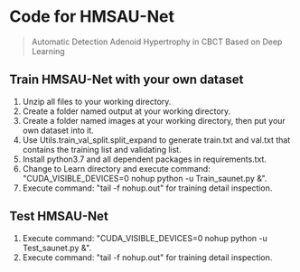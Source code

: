 # Code for HMSAU-Net

> Automatic Detection Adenoid Hypertrophy in CBCT Based on Deep Learning

## Train HMSAU-Net with your own dataset
1. Unzip all files to your working directory.
2. Create a folder named output at your working directory.
3. Create a folder named images at your working directory, then put your own dataset into it.
4. Use Utils.train_val_split.split_expand to generate train.txt and val.txt that contains the training list and validating list.
5. Install python3.7 and all dependent packages in requirements.txt.
6. Change to Learn directory and execute command: "CUDA_VISIBLE_DEVICES=0 nohup python -u Train_saunet.py &".
7. Execute command: "tail -f nohup.out" for training detail inspection.

## Test HMSAU-Net
1. Execute command: "CUDA_VISIBLE_DEVICES=0 nohup python -u Test_saunet.py &".
2. Execute command: "tail -f nohup.out" for training detail inspection.